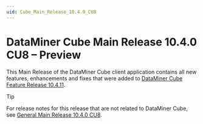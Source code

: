 ```yaml
---
uid: Cube_Main_Release_10.4.0_CU8
---
```


# DataMiner Cube Main Release 10.4.0 CU8 – Preview

This Main Release of the DataMiner Cube client application contains all new features, enhancements and fixes that were added to [DataMiner Cube Feature Release 10.4.11](xref:Cube_Feature_Release_10.4.11).

> [!TIP]
> For release notes for this release that are not related to DataMiner Cube, see [General Main Release 10.4.0 CU8](xref:General_Main_Release_10.4.0_CU8).
